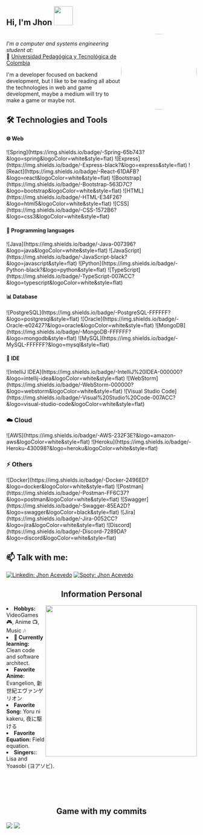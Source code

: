 <h2> Hi, I'm Jhon <img src="https://i.pinimg.com/originals/e1/06/ee/e106ee093d744089a5ce56fd49675047.gif" width="50"></h2>

<p>
<img align='right' style="border-radius:50%; width: 200px; height: 200px" src="https://comiqueros.cl/wp-content/uploads/2020/04/NGE11.jpg" width="230">
<br>
  <em>I'm a computer and systems engineering student at:</em> </br> 
  🏫 <a href="https://www.uptc.edu.co">Universidad Pedagógica y Tecnológica de Colombia</a>
</p>

<p>I'm a developer focused on backend development, but I like to be reading all about the technologies in web and game development,
maybe a medium will try to make a game or maybe not.</p>

<h2>🛠️ Technologies and Tools </h2>

[//]: # (margen izquierda de 20px)

[//]: # (<div style="margin-left: 50px">)
<div>

<h4>🌐 Web</h4>
![Spring](https://img.shields.io/badge/-Spring-65b743?&logo=spring&logoColor=white&style=flat)
![Express](https://img.shields.io/badge/-Express-black?&logo=express&style=flat)
![React](https://img.shields.io/badge/-React-61DAFB?&logo=react&logoColor=white&style=flat)
![Bootstrap](https://img.shields.io/badge/-Bootstrap-563D7C?&logo=bootstrap&logoColor=white&style=flat)
![HTML](https://img.shields.io/badge/-HTML-E34F26?&logo=html5&logoColor=white&style=flat)
![CSS](https://img.shields.io/badge/-CSS-1572B6?&logo=css3&logoColor=white&style=flat)

<h4>📘 Programming languages</h4>
![Java](https://img.shields.io/badge/-Java-007396?&logo=java&logoColor=white&style=flat)
![JavaScript](https://img.shields.io/badge/-JavaScript-black?&logo=javascript&style=flat)
![Python](https://img.shields.io/badge/-Python-black?&logo=python&style=flat)
![TypeScript](https://img.shields.io/badge/-TypeScript-007ACC?&logo=typescript&logoColor=white&style=flat)

<h4>📊 Database</h4>
![PostgreSQL](https://img.shields.io/badge/-PostgreSQL-FFFFFF?&logo=postgresql&style=flat)
![Oracle](https://img.shields.io/badge/-Oracle-e02427?&logo=oracle&logoColor=white&style=flat)
![MongoDB](https://img.shields.io/badge/-MongoDB-FFFFFF?&logo=mongodb&style=flat)
![MySQL](https://img.shields.io/badge/-MySQL-FFFFFF?&logo=mysql&style=flat)

<h4>📝 IDE</h4>
![IntelliJ IDEA](https://img.shields.io/badge/-IntelliJ%20IDEA-000000?&logo=intellij-idea&logoColor=white&style=flat)
![WebStorm](https://img.shields.io/badge/-WebStorm-000000?&logo=webstorm&logoColor=white&style=flat)
![Visual Studio Code](https://img.shields.io/badge/-Visual%20Studio%20Code-007ACC?&logo=visual-studio-code&logoColor=white&style=flat)

<h3>☁️ Cloud</h3>
![AWS](https://img.shields.io/badge/-AWS-232F3E?&logo=amazon-aws&logoColor=white&style=flat)
![Heroku](https://img.shields.io/badge/-Heroku-430098?&logo=heroku&logoColor=white&style=flat)

<h3>⚡ Others</h3>
![Docker](https://img.shields.io/badge/-Docker-2496ED?&logo=docker&logoColor=white&style=flat)
![Postman](https://img.shields.io/badge/-Postman-FF6C37?&logo=postman&logoColor=white&style=flat)
![Swagger](https://img.shields.io/badge/-Swagger-85EA2D?&logo=swagger&logoColor=black&style=flat)
![Jira](https://img.shields.io/badge/-Jira-0052CC?&logo=jira&logoColor=white&style=flat)
![Discord](https://img.shields.io/badge/-Discord-7289DA?&logo=discord&logoColor=white&style=flat)
</div>

## 📫 Talk with me:

[![Linkedin: Jhon Acevedo](https://img.shields.io/badge/-JhonAcevedo-blue?style=flat-square&logo=Linkedin&logoColor=white&link=https://https://www.linkedin.com/in/jhon-acevedo-/)](https://www.linkedin.com/in/jhon-acevedo-/)
[![Spoty: Jhon Acevedo](https://img.shields.io/badge/-JhonAcevedo-black?style=flat-square&logo=spotify&logoColor=white&link=https://https://open.spotify.com/user/1213141516?si=0b8b0b0b0b0b0b0b)](https://open.spotify.com/user/22b2n4n3djm5smkwzkixqjm5q)

<h2 align="center"> Information Personal  </h2>
<p>  </p>
<div>
<img src="https://animesher.com/orig/1/144/1448/14486/animesher.com_universo-chico-gif-1448642.gif" align="right" width="400" >
<li><b>Hobbys:</b> VideoGames 🎮, Anime 📺, Music 🎶</li>
<li><b>🌱 Currently learning:</b> Clean code and software architect.</li>
<li><b>Favorite Anime:</b> Evangelion, 新世紀エヴァンゲリオン</li>
<li><b>Favorite Song:</b> Yoru ni kakeru, 夜に駆ける</li>
<li><b>Favorite Equation:</b> Field equation.</li>
<li><b>Singers:</b>: Lisa and Yoasobi (ヨアソビ).</li>
<br>
<br>
<br>
</div>
<br>


<h2 align="center"> Game with my commits </h2>

![](https://raw.githubusercontent.com/J3xLe1988B3lx0x2E6/J3xLe1988B3lx0x2E6/output/github-contribution-grid-snake-dark.svg#gh-dark-mode-only)
![](https://raw.githubusercontent.com/J3xLe1988B3lx0x2E6/J3xLe1988B3lx0x2E6/output/github-contribution-grid-snake.svggh-light-mode-only)
<br>
